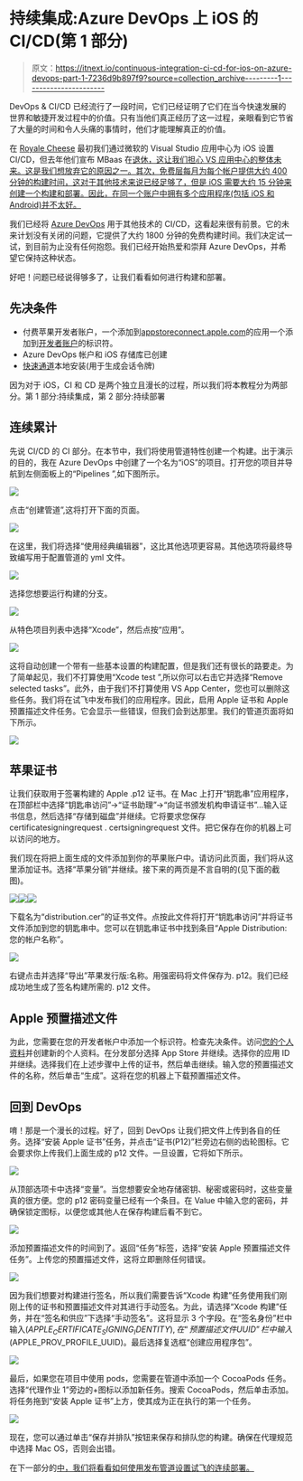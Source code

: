 # 持续集成:Azure DevOps 上 iOS 的 CI/CD(第 1 部分)

> 原文：<https://itnext.io/continuous-integration-ci-cd-for-ios-on-azure-devops-part-1-7236d9b897f9?source=collection_archive---------1----------------------->

DevOps & CI/CD 已经流行了一段时间，它们已经证明了它们在当今快速发展的世界和敏捷开发过程中的价值。只有当他们真正经历了这一过程，亲眼看到它节省了大量的时间和令人头痛的事情时，他们才能理解真正的价值。

在 [Royale Cheese](https://www.royalecheese.com/) 最初我们通过微软的 Visual Studio 应用中心为 iOS 设置 CI/CD，但去年他们宣布 MBaas 在[退休，这让我们担心 VS 应用中心的整体未来。这是我们想放弃它的原因之一。其次，免费层每月为每个帐户提供大约 400 分钟的构建时间，这对于其他技术来说已经足够了，但是 iOS 需要大约 15 分钟来创建一个构建和部署。因此，在同一个账户中拥有多个应用程序(包括 iOS 和 Android)并不太好。](https://devblogs.microsoft.com/appcenter/app-center-mbaas-retirement/)

我们已经将 [Azure DevOps](https://dev.azure.com/) 用于其他技术的 CI/CD，这看起来很有前景。它的未来计划没有关闭的问题，它提供了大约 1800 分钟的免费构建时间。我们决定试一试，到目前为止没有任何抱怨。我们已经开始热爱和崇拜 Azure DevOps，并希望它保持这种状态。

好吧！问题已经说得够多了，让我们看看如何进行构建和部署。

## 先决条件

*   付费苹果开发者账户，一个添加到[appstoreconnect.apple.com](http://appstoreconnect.apple.com/)的应用一个添加到[开发者账户](https://developer.apple.com/account/resources/identifiers/list)的标识符。
*   Azure DevOps 帐户和 iOS 存储库已创建
*   [快速通道](https://fastlane.tools/)本地安装(用于生成会话令牌)

因为对于 iOS，CI 和 CD 是两个独立且漫长的过程，所以我们将本教程分为两部分。第 1 部分:持续集成，第 2 部分:持续部署

## 连续累计

先说 CI/CD 的 CI 部分。在本节中，我们将使用管道特性创建一个构建。出于演示的目的，我在 Azure DevOps 中创建了一个名为“iOS”的项目。打开您的项目并导航到左侧面板上的“Pipelines ”,如下图所示。

![](img/4ded8f3801359ab9e32083eae03bbef7.png)

点击“创建管道”,这将打开下面的页面。

![](img/8d37e469c56a204b3dd132d7b056b4cb.png)

在这里，我们将选择“使用经典编辑器”，这比其他选项更容易。其他选项将最终导致编写用于配置管道的 yml 文件。

![](img/0990610e62fd2395800af381f45f8157.png)

选择您想要运行构建的分支。

![](img/42a2a2c350591ae7cf26b13b01bee455.png)

从特色项目列表中选择“Xcode”，然后点按“应用”。

![](img/d029204d2cd9c824be35e9c61ebc635f.png)

这将自动创建一个带有一些基本设置的构建配置，但是我们还有很长的路要走。为了简单起见，我们不打算使用“Xcode test ”,所以你可以右击它并选择“Remove selected tasks”。此外，由于我们不打算使用 VS App Center，您也可以删除这些任务。我们将在试飞中发布我们的应用程序。因此，启用 Apple 证书和 Apple 预置描述文件任务。它会显示一些错误，但我们会到达那里。我们的管道页面将如下所示。

![](img/4ae50bbfd86b54b7371163df08f7a4c5.png)

## 苹果证书

让我们获取用于签署构建的 Apple .p12 证书。在 Mac 上打开“钥匙串”应用程序，在顶部栏中选择“钥匙串访问”->“证书助理”->“向证书颁发机构申请证书”…输入证书信息，然后选择“存储到磁盘”并继续。它将要求您保存 certificatesigningrequest . certsigningrequest 文件。把它保存在你的机器上可以访问的地方。

我们现在将把上面生成的文件添加到你的苹果账户中。请访问此页面，我们将从这里添加证书。选择“苹果分销”并继续。接下来的两页是不言自明的(见下面的截图)。

![](img/86342ad017b888d7acc423ef7bcbb232.png)![](img/212e6c8139d5dc8b49d5910097528368.png)![](img/29ada0bc8a547aef1df5417c578b0b32.png)

下载名为“distribution.cer”的证书文件。点按此文件将打开“钥匙串访问”并将证书文件添加到您的钥匙串中。您可以在钥匙串证书中找到条目“Apple Distribution:您的帐户名称”。

![](img/271deb04a4b48c8271d73e207290d933.png)

右键点击并选择“导出”苹果发行版:名称。用强密码将文件保存为. p12。我们已经成功地生成了签名构建所需的. p12 文件。

## Apple 预置描述文件

为此，您需要在您的开发者帐户中添加一个标识符。检查先决条件。访问[您的个人资料](https://developer.apple.com/account/resources/profiles/list)并创建新的个人资料。在分发部分选择 App Store 并继续。选择你的应用 ID 并继续。选择我们在上述步骤中上传的证书，然后单击继续。输入您的预置描述文件的名称，然后单击“生成”。这将在您的机器上下载预置描述文件。

## 回到 DevOps

唷！那是一个漫长的过程。好了，回到 DevOps 让我们把文件上传到各自的任务。选择“安装 Apple 证书”任务，并点击“证书(P12)”栏旁边右侧的齿轮图标。它会要求你上传我们上面生成的 p12 文件。一旦设置，它将如下所示。

![](img/f6c05e945ba66433341ad4d654de6893.png)

从顶部选项卡中选择“变量”。当您想要安全地存储密钥、秘密或密码时，这些变量真的很方便。您的 p12 密码变量已经有一个条目。在 Value 中输入您的密码，并确保锁定图标，以便您或其他人在保存构建后看不到它。

![](img/83940e8b9bee5062952a3bedb705f783.png)

添加预置描述文件的时间到了。返回“任务”标签，选择“安装 Apple 预置描述文件任务”。上传您的预置描述文件，这将立即删除任何错误。

![](img/852ce740223a0f58984b64b6684f2dcd.png)

因为我们想要对构建进行签名，所以我们需要告诉“Xcode 构建”任务使用我们刚刚上传的证书和预置描述文件对其进行手动签名。为此，请选择“Xcode 构建”任务，并在“签名和供应”下选择“手动签名”。这将显示 3 个字段。在“签名身份”栏中输入$(APPLE _ CERTIFICATE _ SIGNING _ IDENTITY ),在“预置描述文件 UUID”栏中输入$(APPLE_PROV_PROFILE_UUID)。最后选择复选框“创建应用程序包”。

![](img/ef38e14d0e32195828c12b56e074975b.png)

最后，如果您在项目中使用 pods，您需要在管道中添加一个 CocoaPods 任务。选择“代理作业 1”旁边的+图标以添加新任务。搜索 CocoaPods，然后单击添加。将任务拖到“安装 Apple 证书”上方，使其成为正在执行的第一个任务。

![](img/4f9fdd21f68762055032417b1d98aa06.png)

现在，您可以通过单击“保存并排队”按钮来保存和排队您的构建。确保在代理规范中选择 Mac OS，否则会出错。

在下一部分的[中，我们将看看如何使用发布管道设置试飞的连续部署。](https://arjavdave.com/2021/03/13/continuous-deployment-ci-cd-for-ios-on-azure-devops-part-2/)